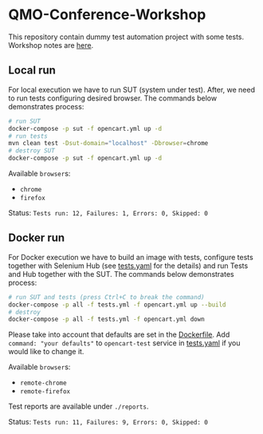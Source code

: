 QMO-Conference-Workshop
===
This repository contain dummy test automation project with some tests. Workshop notes are [here](https://gist.github.com/extsoft/d8bd1b3c138bfe7b8136237e58857454). 

Local run
---
For local execution we have to run SUT (system under test). After, we need to run tests configuring desired browser. The commands below demonstrates process:

```bash
# run SUT
docker-compose -p sut -f opencart.yml up -d
# run tests
mvn clean test -Dsut-domain="localhost" -Dbrowser=chrome
# destroy SUT
docker-compose -p sut -f opencart.yml up -d
```

Available `browser`s:
- `chrome`
- `firefox`

Status: `Tests run: 12, Failures: 1, Errors: 0, Skipped: 0`

Docker run
---
For Docker execution we have to build an image with tests, configure tests together with Selenium Hub (see [tests.yaml](tests.yml) for the details) and run Tests and Hub together with the SUT. The commands below demonstrates process:
```bash
# run SUT and tests (press Ctrl+C to break the command)
docker-compose -p all -f tests.yml -f opencart.yml up --build 
# destroy
docker-compose -p all -f tests.yml -f opencart.yml down
``` 

Please take into account that defaults are set in the [Dockerfile](Dockerfile). Add `command: "your defaults"` to `opencart-test` service in  [tests.yaml](tests.yml) if you would like to change it.

Available `browser`s:
- `remote-chrome`
- `remote-firefox`

Test reports are available under `./reports`. 

Status: `Tests run: 11, Failures: 9, Errors: 0, Skipped: 0`

